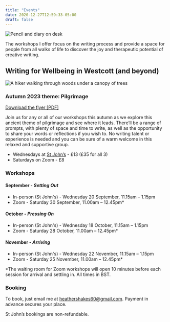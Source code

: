 ```yaml
---
title: "Events"
date: 2020-12-27T12:59:33-05:00
draft: false
---
```

![Pencil and diary on desk](/img/diary-2116244_1920.jpeg)

The workshops I offer focus on the writing process and provide a space for people from all walks of life to discover the joy and therapeutic potential of creative writing.

## Writing for Wellbeing in Westcott (and beyond)

![A hiker walking through woods under a canopy of trees](/img/pilgramage.jpg)

### Autumn 2023 theme: Pilgrimage

[Download the flyer [PDF]](/pdf/writing-workshops-sep-nov-2023.pdf)

Join us for any or all of our workshops this autumn as we explore this ancient theme of pilgrimage and see where it leads. There’ll be a range of prompts, with plenty of space and time to write, as well as the opportunity to share your words or reflections if you wish to. No writing talent or experience is needed and you can be sure of a warm welcome in this relaxed and supportive group.

- Wednesdays at [St John’s](https://goo.gl/maps/Z2FqiNCuSs11qcxK7) - £13 (£35 for all 3)
- Saturdays on Zoom - £8

### Workshops 

#### September - _Setting Out_

- In-person (St John's) - Wednesday 20 September, 11.15am – 1.15pm
- Zoom - Saturday 30 September, 11.00am – 12.45pm*

#### October - _Pressing On_

- In-person (St John's) - Wednesday 18 October, 11.15am – 1.15pm
- Zoom - Saturday 28 October, 11.00am – 12.45pm*

#### November - _Arriving_

- In-person (St John's) - Wednesday 22 November, 11.15am – 1.15pm
- Zoom - Saturday 25 November, 11.00am – 12.45pm*

\*The waiting room for Zoom workshops will open 10 minutes before each session for arrival and settling in. All times in BST.

### Booking

To book, just email me at [heathershakes60@gmail.com](mailto:heathershakes60@gmail.com). Payment in advance secures your place.

St John’s bookings are non-refundable.
